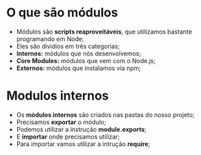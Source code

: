 # O que são módulos

- Módulos são **scripts reaproveitáveis**, que utilizamos bastante programando em Node;
- Eles são dividios em três categorias;
- **Internos:** módulos que nós desenvolvemos;
- **Core Modules:** módulos que vem com o Node.js;
- **Externos:** módulos que instalamos via npm;

# Modulos internos

- Os **módulos internos** são criados nas pastas do nosso projeto;
- Precisamos **exportar** o módulo;
- Podemos utilizar a instrução **module.exports**;
- E **importar** onde precisamos utilizar;
- Para importar vamos utilizar a intrução **require**;
